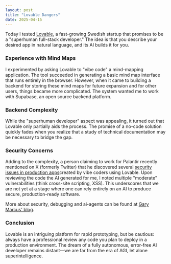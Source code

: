 ```yaml
---
layout: post
title: "Lovable Dangers"
date: 2025-04-15
---
```

Today I tested [Lovable](https://lovable.dev/), a fast-growing Swedish startup that promises to be a "superhuman full-stack developer." The idea is that you describe your desired app in natural language, and its AI builds it for you.

### Experience with Mind Maps

I experimented by asking Lovable to "vibe code" a mind-mapping application. The tool succeeded in generating a basic mind map interface that runs entirely in the browser. However, when it came to building a backend for storing these mind maps for future expansion and for other users, things became more complicated. The system wanted me to work with Supabase, an open source backend platform.

### Backend Complexity

While the "superhuman developer" aspect was appealing, it turned out that Lovable only partially aids the process. The promise of a no-code solution quickly fades when you realize that a study of technical documentation may be necessary to bridge the gap.

### Security Concerns

Adding to the complexity, a person claiming to work for Palantir recently mentioned on X (formerly Twitter) that he discovered several [security issues in production apps](https://x.com/danialasaria/status/1911862269996118272)created by vibe coders using Lovable. Upon reviewing the code the AI generated for me, I noted multiple "moderate" vulnerabilities (think cross-site scripting, XSS). This underscores that we are not yet at a stage where one can rely entirely on an AI to produce secure, production-ready software.

More about security, debugging and ai-agents can be found at [Gary Marcus' blog](https://garymarcus.substack.com/p/those-claiming-were-mere-months-away). 

### Conclusion

Lovable is an intriguing platform for rapid prototyping, but be cautious: always have a professional review any code you plan to deploy in a production environment. The dream of a fully autonomous, error-free AI developer remains distant—we are far from the era of AGI, let alone superintelligence.